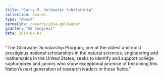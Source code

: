 ```yaml
---
title: "Barry M. Goldwater Scholarship"
collection: awards
type: "Award"
permalink: /awards/2014-goldwater
granter: "US Congress"
date: 2014-01-01
---
```


"The Goldwater Scholarship Program, one of the oldest and most prestigious national scholarships in the natural sciences, engineering and mathematics in the United States, seeks to identify and support college sophomores and juniors who show exceptional promise of becoming this Nation’s next generation of research leaders in these fields."
